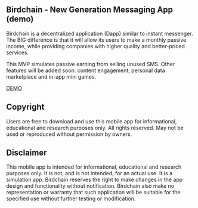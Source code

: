 ## Birdchain - New Generation Messaging App (demo)
Birdchain is a decentralized application (Dapp) similar to instant messenger. The BIG difference is that it will allow its users to make a monthly passive income, while providing companies with higher quality and better-priced services. 

This MVP simulates passive earning from selling unused SMS. Other features will be added soon: content engagement, personal data marketplace and in-app mini games.

[DEMO](https://github.com/Birdchain/birdchain-mvp/blob/master/birdchain.apk)

## Copyright
Users are free to download and use this mobile app for informational, educational and research purposes only. All rights reserved. May not be used or reproduced without permission by owners.

## Disclaimer
This mobile app is intended for informational, educational and research purposes only. It is not, and is not intended, for an actual use. It is a simulation app. Birdchain reserves the right to make changes in the app design and functionality without notification. Birdchain also make no representation or warranty that such application will be suitable for the specified use without further testing or modification.
